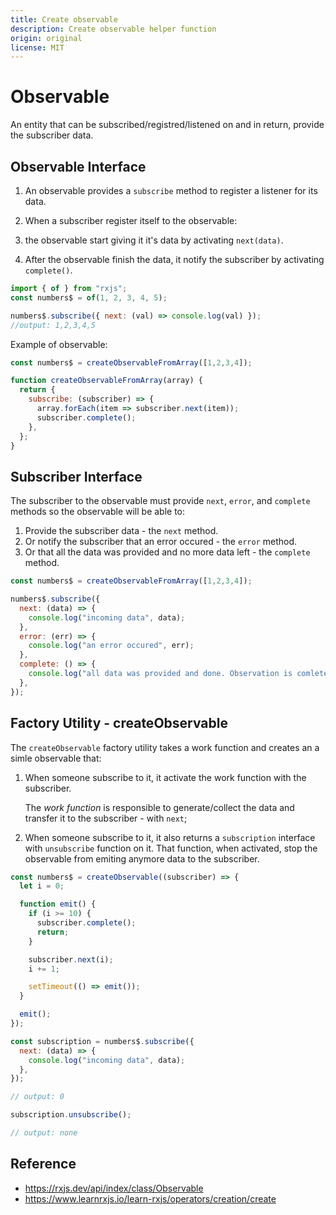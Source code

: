 ```yaml
---
title: Create observable
description: Create observable helper function
origin: original
license: MIT
---
```


# Observable

An entity that can be subscribed/registred/listened on and in return, provide the subscriber data.

## Observable Interface

1. An observable provides a `subscribe` method to register a listener for its data.

2. When a subscriber register itself to the observable:

  1. the observable start giving it it's data by activating `next(data)`.

  2. After the observable finish the data, it notify the subscriber by activating `complete()`.

```js
import { of } from "rxjs";
const numbers$ = of(1, 2, 3, 4, 5);

numbers$.subscribe({ next: (val) => console.log(val) });
//output: 1,2,3,4,5
```

Example of observable: 

```js
const numbers$ = createObservableFromArray([1,2,3,4]);

function createObservableFromArray(array) {
  return {
    subscribe: (subscriber) => {
      array.forEach(item => subscriber.next(item));
      subscriber.complete();
    },
  };
}
```

## Subscriber Interface

The subscriber to the observable must provide `next`, `error`, and `complete` methods so the observable will be able to:

1. Provide the subscriber data - the `next` method.
2. Or notify the subscriber that an error occured - the `error` method.
3. Or that all the data was provided and no more data left - the `complete` method.

```js
const numbers$ = createObservableFromArray([1,2,3,4]);

numbers$.subscribe({
  next: (data) => {
    console.log("incoming data", data);
  },
  error: (err) => {
    console.log("an error occured", err);
  },
  complete: () => {
    console.log("all data was provided and done. Observation is comlete");
  },
});
```

## Factory Utility - createObservable

The `createObservable` factory utility takes a work function and creates an a simle observable that:

1. When someone subscribe to it, it activate the work function with the subscriber. 
   
   The *work function* is responsible to generate/collect the data and transfer it to 
   the subscriber - with `next`;

2. When someone subscribe to it, it also returns a `subscription` interface with `unsubscribe` function on it. 
   That function, when activated, stop the observable from emiting anymore data to the subscriber.

```js
const numbers$ = createObservable((subscriber) => {
  let i = 0;

  function emit() {
    if (i >= 10) {
      subscriber.complete();
      return;
    }

    subscriber.next(i);
    i += 1;

    setTimeout(() => emit());
  }

  emit();
});
```

```js
const subscription = numbers$.subscribe({
  next: (data) => {
    console.log("incoming data", data);
  },
});

// output: 0

subscription.unsubscribe();

// output: none
```

## Reference

- https://rxjs.dev/api/index/class/Observable
- https://www.learnrxjs.io/learn-rxjs/operators/creation/create
